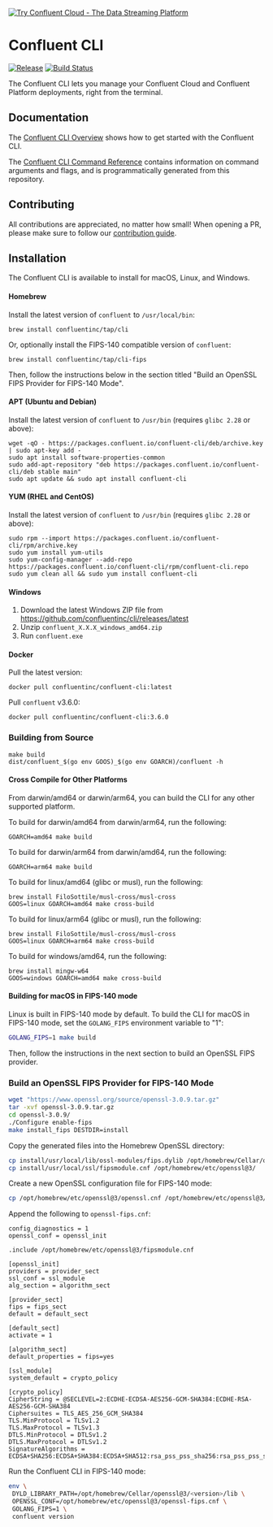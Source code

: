 [![Try Confluent Cloud - The Data Streaming Platform](https://images.ctfassets.net/8vofjvai1hpv/10bgcSfn5MzmvS4nNqr94J/af43dd2336e3f9e0c0ca4feef4398f6f/confluent-banner-v2.svg)](https://confluent.cloud/signup?utm_source=github&utm_medium=banner&utm_campaign=oss-repos&utm_term=cli)

# Confluent CLI

[![Release](https://img.shields.io/github/v/release/confluentinc/cli)](https://github.com/confluentinc/cli/releases/latest)
[![Build Status](https://semaphore.ci.confluent.io/badges/cli/branches/main.svg?style=shields&key=36d1298e-932a-4d04-8cd0-2483a2a6ab85)](https://semaphore.ci.confluent.io/projects/cli)

The Confluent CLI lets you manage your Confluent Cloud and Confluent Platform deployments, right from the terminal.

## Documentation

The [Confluent CLI Overview](https://docs.confluent.io/confluent-cli/current/overview.html) shows how to get started with the Confluent CLI.

The [Confluent CLI Command Reference](https://docs.confluent.io/confluent-cli/current/command-reference/index.html)
contains information on command arguments and flags, and is programmatically generated from this repository.

## Contributing

All contributions are appreciated, no matter how small!
When opening a PR, please make sure to follow our [contribution guide](CONTRIBUTING.md).

## Installation

The Confluent CLI is available to install for macOS, Linux, and Windows.

#### Homebrew

Install the latest version of `confluent` to `/usr/local/bin`:

    brew install confluentinc/tap/cli

Or, optionally install the FIPS-140 compatible version of `confluent`:

    brew install confluentinc/tap/cli-fips

Then, follow the instructions below in the section titled "Build an OpenSSL FIPS Provider for FIPS-140 Mode".

#### APT (Ubuntu and Debian)

Install the latest version of `confluent` to `/usr/bin` (requires `glibc 2.28` or above):

    wget -qO - https://packages.confluent.io/confluent-cli/deb/archive.key | sudo apt-key add -
    sudo apt install software-properties-common
    sudo add-apt-repository "deb https://packages.confluent.io/confluent-cli/deb stable main"
    sudo apt update && sudo apt install confluent-cli

#### YUM (RHEL and CentOS)

Install the latest version of `confluent` to `/usr/bin` (requires `glibc 2.28` or above):

    sudo rpm --import https://packages.confluent.io/confluent-cli/rpm/archive.key
    sudo yum install yum-utils
    sudo yum-config-manager --add-repo https://packages.confluent.io/confluent-cli/rpm/confluent-cli.repo
    sudo yum clean all && sudo yum install confluent-cli

#### Windows

1. Download the latest Windows ZIP file from https://github.com/confluentinc/cli/releases/latest
2. Unzip `confluent_X.X.X_windows_amd64.zip`
3. Run `confluent.exe`

#### Docker

Pull the latest version:

    docker pull confluentinc/confluent-cli:latest

Pull `confluent` v3.6.0:

    docker pull confluentinc/confluent-cli:3.6.0

### Building from Source

    make build
    dist/confluent_$(go env GOOS)_$(go env GOARCH)/confluent -h

#### Cross Compile for Other Platforms

From darwin/amd64 or darwin/arm64, you can build the CLI for any other supported platform.

To build for darwin/amd64 from darwin/arm64, run the following:

    GOARCH=amd64 make build

To build for darwin/arm64 from darwin/amd64, run the following:

    GOARCH=arm64 make build

To build for linux/amd64 (glibc or musl), run the following:

    brew install FiloSottile/musl-cross/musl-cross
    GOOS=linux GOARCH=amd64 make cross-build

To build for linux/arm64 (glibc or musl), run the following:

    brew install FiloSottile/musl-cross/musl-cross
    GOOS=linux GOARCH=arm64 make cross-build

To build for windows/amd64, run the following:

    brew install mingw-w64
    GOOS=windows GOARCH=amd64 make cross-build

#### Building for macOS in FIPS-140 mode

Linux is built in FIPS-140 mode by default. To build the CLI for macOS in FIPS-140 mode, set the `GOLANG_FIPS` environment variable to "1":

```bash
GOLANG_FIPS=1 make build
```

Then, follow the instructions in the next section to build an OpenSSL FIPS provider.

### Build an OpenSSL FIPS Provider for FIPS-140 Mode

```bash
wget "https://www.openssl.org/source/openssl-3.0.9.tar.gz"
tar -xvf openssl-3.0.9.tar.gz
cd openssl-3.0.9/
./Configure enable-fips
make install_fips DESTDIR=install
```

Copy the generated files into the Homebrew OpenSSL directory:

```bash
cp install/usr/local/lib/ossl-modules/fips.dylib /opt/homebrew/Cellar/openssl@3/<version>/lib/ossl-modules
cp install/usr/local/ssl/fipsmodule.cnf /opt/homebrew/etc/openssl@3/
```

Create a new OpenSSL configuration file for FIPS-140 mode:

```bash
cp /opt/homebrew/etc/openssl@3/openssl.cnf /opt/homebrew/etc/openssl@3/openssl-fips.cnf
```

Append the following to `openssl-fips.cnf`:

```
config_diagnostics = 1
openssl_conf = openssl_init

.include /opt/homebrew/etc/openssl@3/fipsmodule.cnf

[openssl_init]
providers = provider_sect
ssl_conf = ssl_module
alg_section = algorithm_sect

[provider_sect]
fips = fips_sect
default = default_sect

[default_sect]
activate = 1

[algorithm_sect]
default_properties = fips=yes

[ssl_module]
system_default = crypto_policy

[crypto_policy]
CipherString = @SECLEVEL=2:ECDHE-ECDSA-AES256-GCM-SHA384:ECDHE-RSA-AES256-GCM-SHA384
Ciphersuites = TLS_AES_256_GCM_SHA384
TLS.MinProtocol = TLSv1.2
TLS.MaxProtocol = TLSv1.3
DTLS.MinProtocol = DTLSv1.2
DTLS.MaxProtocol = DTLSv1.2
SignatureAlgorithms = ECDSA+SHA256:ECDSA+SHA384:ECDSA+SHA512:rsa_pss_pss_sha256:rsa_pss_pss_sha384:rsa_pss_pss_sha512:rsa_pss_rsae_sha256:rsa_pss_rsae_sha384:rsa_pss_rsae_sha512:RSA+SHA256:RSA+SHA384:RSA+SHA512:ECDSA+SHA224:RSA+SHA224
```

Run the Confluent CLI in FIPS-140 mode:

```bash
env \
 DYLD_LIBRARY_PATH=/opt/homebrew/Cellar/openssl@3/<version>/lib \
 OPENSSL_CONF=/opt/homebrew/etc/openssl@3/openssl-fips.cnf \
 GOLANG_FIPS=1 \
 confluent version
```
